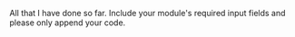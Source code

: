 All that I have done so far. Include your module's required input fields and please only append your code.
